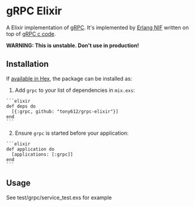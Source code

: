 # gRPC Elixir

A Elixir implementation of [gRPC](https://github.com/grpc/grpc). It's implemented
by [Erlang NIF](http://erlang.org/doc/tutorial/nif.html) written on top of [gRPC c code](https://github.com/tony612/grpc-core).

**WARNING: This is unstable. Don't use in production!**

## Installation

If [available in Hex](https://hex.pm/docs/publish), the package can be installed as:

  1. Add `grpc` to your list of dependencies in `mix.exs`:

    ```elixir
    def deps do
      [{:grpc, github: "tony612/grpc-elixir"}]
    end
    ```

  2. Ensure `grpc` is started before your application:

    ```elixir
    def application do
      [applications: [:grpc]]
    end
    ```

## Usage

See test/grpc/service_test.exs for example
